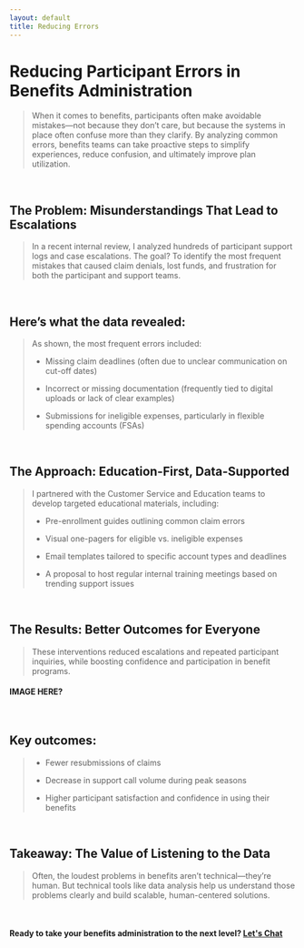 ```yaml
---
layout: default
title: Reducing Errors
---
```


# Reducing Participant Errors in Benefits Administration

> When it comes to benefits, participants often make avoidable mistakes—not because they don’t care, but because the systems in place often confuse more than they clarify. By analyzing common errors, benefits teams can take proactive steps to simplify experiences, reduce confusion, and ultimately improve plan utilization.
> 

<br>

## The Problem: Misunderstandings That Lead to Escalations

> In a recent internal review, I analyzed hundreds of participant support logs and case escalations. The goal? To identify the most frequent mistakes that caused claim denials, lost funds, and frustration for both the participant and support teams.
>

<br>

## Here’s what the data revealed:

> As shown, the most frequent errors included:
>
> * Missing claim deadlines (often due to unclear communication on cut-off dates)
> 
> * Incorrect or missing documentation (frequently tied to digital uploads or lack of clear examples)
> 
> * Submissions for ineligible expenses, particularly in flexible spending accounts (FSAs)
>

<br>

## The Approach: Education-First, Data-Supported

> I partnered with the Customer Service and Education teams to develop targeted educational materials, including:
>
> * Pre-enrollment guides outlining common claim errors
> 
> * Visual one-pagers for eligible vs. ineligible expenses
> 
> * Email templates tailored to specific account types and deadlines
> 
> * A proposal to host regular internal training meetings based on trending support issues
>

<br>

## The Results: Better Outcomes for Everyone

> These interventions reduced escalations and repeated participant inquiries, while boosting confidence and participation in benefit programs.
>
#### IMAGE HERE?

<br>

## Key outcomes:
> * Fewer resubmissions of claims
> 
> * Decrease in support call volume during peak seasons
> 
> * Higher participant satisfaction and confidence in using their benefits
>

<br>

## Takeaway: The Value of Listening to the Data
> Often, the loudest problems in benefits aren’t technical—they’re human. But technical tools like data analysis help us understand those problems clearly and build scalable, human-centered solutions.
>

<br>

#### Ready to take your benefits administration to the next level? [Let's Chat](contact.md)

